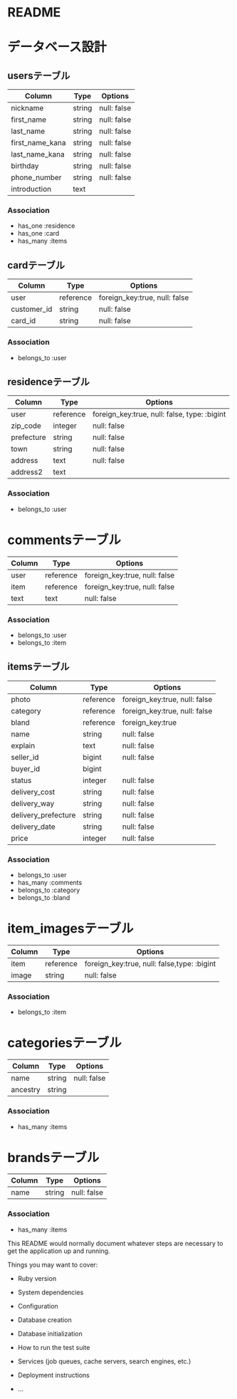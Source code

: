 # README

# データベース設計

## usersテーブル
|Column|Type|Options|
|------|----|-------|
|nickname|string|null: false|
|first_name|string|null: false|
|last_name|string|null: false|
|first_name_kana|string|null: false|
|last_name_kana|string|null: false|
|birthday|string|null: false|
|phone_number|string|null: false|
|introduction|text||

### Association
- has_one :residence
- has_one :card
- has_many :items

## cardテーブル
|Column|Type|Options|
|------|----|-------|
|user|reference|foreign_key:true, null: false|
|customer_id|string|null: false|
|card_id|string|null: false|

### Association
- belongs_to :user

## residenceテーブル
|Column|Type|Options|
|------|----|-------|
|user|reference|foreign_key:true, null: false, type: :bigint|
|zip_code|integer|null: false|
|prefecture|string|null: false|
|town|string|null: false|
|address|text|null: false|
|address2|text||

### Association
- belongs_to :user

# commentsテーブル
|Column|Type|Options|
|------|----|-------|
|user|reference|foreign_key:true, null: false|
|item|reference|foreign_key:true, null: false|
|text|text|null: false|

### Association
- belongs_to :user
- belongs_to :item

## itemsテーブル
|Column|Type|Options|
|------|----|-------|
|photo|reference|foreign_key:true, null: false|
|category|reference|foreign_key:true, null: false|
|bland|reference|foreign_key:true|
|name|string|null: false|
|explain|text|null: false|
|seller_id|bigint|null: false|
|buyer_id|bigint||
|status|integer|null: false|
|delivery_cost|string|null: false|
|delivery_way|string|null: false|
|delivery_prefecture|string|null: false|
|delivery_date|string|null: false|
|price|integer|null: false|

### Association
- belongs_to :user
- has_many :comments
- belongs_to :category
- belongs_to :bland

# item_imagesテーブル
|Column|Type|Options|
|------|----|-------|
|item|reference|foreign_key:true, null: false,type: :bigint|
|image|string|null: false|

### Association
- belongs_to :item

# categoriesテーブル
|Column|Type|Options|
|------|----|-------|
|name|string|null: false|
|ancestry|string||

### Association
- has_many :items

# brandsテーブル
|Column|Type|Options|
|------|----|-------|
|name|string|null: false|

### Association
- has_many :items

This README would normally document whatever steps are necessary to get the
application up and running.

Things you may want to cover:

* Ruby version

* System dependencies

* Configuration

* Database creation

* Database initialization

* How to run the test suite

* Services (job queues, cache servers, search engines, etc.)

* Deployment instructions

* ...
